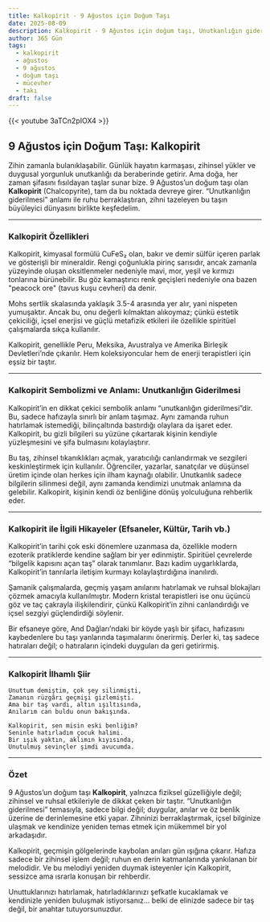 ```yaml
---
title: Kalkopirit - 9 Ağustos için Doğum Taşı
date: 2025-08-09
description: Kalkopirit - 9 Ağustos için doğum taşı, Unutkanlığın giderilmesi sembolü. Bu özel taşın derin anlamını öğrenin.
author: 365 Gün
tags:
  - kalkopirit
  - ağustos
  - 9 ağustos
  - doğum taşı
  - mücevher
  - takı
draft: false
---
```


{{< youtube 3aTCn2pIOX4 >}}

## 9 Ağustos için Doğum Taşı: Kalkopirit

Zihin zamanla bulanıklaşabilir. Günlük hayatın karmaşası, zihinsel yükler ve duygusal yorgunluk unutkanlığı da beraberinde getirir. Ama doğa, her zaman şifasını fısıldayan taşlar sunar bize. 9 Ağustos’un doğum taşı olan **Kalkopirit** (Chalcopyrite), tam da bu noktada devreye girer. “Unutkanlığın giderilmesi” anlamı ile ruhu berraklaştıran, zihni tazeleyen bu taşın büyüleyici dünyasını birlikte keşfedelim.

---

### Kalkopirit Özellikleri

Kalkopirit, kimyasal formülü CuFeS₂ olan, bakır ve demir sülfür içeren parlak ve gösterişli bir mineraldir. Rengi çoğunlukla pirinç sarısıdır, ancak zamanla yüzeyinde oluşan oksitlenmeler nedeniyle mavi, mor, yeşil ve kırmızı tonlarına bürünebilir. Bu göz kamaştırıcı renk geçişleri nedeniyle ona bazen "peacock ore" (tavus kuşu cevheri) da denir.

Mohs sertlik skalasında yaklaşık 3.5-4 arasında yer alır, yani nispeten yumuşaktır. Ancak bu, onu değerli kılmaktan alıkoymaz; çünkü estetik çekiciliği, içsel enerjisi ve güçlü metafizik etkileri ile özellikle spiritüel çalışmalarda sıkça kullanılır.

Kalkopirit, genellikle Peru, Meksika, Avustralya ve Amerika Birleşik Devletleri’nde çıkarılır. Hem koleksiyoncular hem de enerji terapistleri için eşsiz bir taştır.

---

### Kalkopirit Sembolizmi ve Anlamı: Unutkanlığın Giderilmesi

Kalkopirit’in en dikkat çekici sembolik anlamı “unutkanlığın giderilmesi”dir. Bu, sadece hafızayla sınırlı bir anlam taşımaz. Aynı zamanda ruhun hatırlamak istemediği, bilinçaltında bastırdığı olaylara da işaret eder. Kalkopirit, bu gizli bilgileri su yüzüne çıkartarak kişinin kendiyle yüzleşmesini ve şifa bulmasını kolaylaştırır.

Bu taş, zihinsel tıkanıklıkları açmak, yaratıcılığı canlandırmak ve sezgileri keskinleştirmek için kullanılır. Öğrenciler, yazarlar, sanatçılar ve düşünsel üretim içinde olan herkes için ilham kaynağı olabilir. Unutkanlık sadece bilgilerin silinmesi değil, aynı zamanda kendimizi unutmak anlamına da gelebilir. Kalkopirit, kişinin kendi öz benliğine dönüş yolculuğuna rehberlik eder.

---

### Kalkopirit ile İlgili Hikayeler (Efsaneler, Kültür, Tarih vb.)

Kalkopirit’in tarihi çok eski dönemlere uzanmasa da, özellikle modern ezoterik pratiklerde kendine sağlam bir yer edinmiştir. Spiritüel çevrelerde “bilgelik kapısını açan taş” olarak tanımlanır. Bazı kadim uygarlıklarda, Kalkopirit’in tanrılarla iletişim kurmayı kolaylaştırdığına inanılırdı.

Şamanik çalışmalarda, geçmiş yaşam anılarını hatırlamak ve ruhsal blokajları çözmek amacıyla kullanılmıştır. Modern kristal terapistleri ise onu üçüncü göz ve taç çakrayla ilişkilendirir, çünkü Kalkopirit’in zihni canlandırdığı ve içsel sezgiyi güçlendirdiği söylenir.

Bir efsaneye göre, And Dağları’ndaki bir köyde yaşlı bir şifacı, hafızasını kaybedenlere bu taşı yanlarında taşımalarını önerirmiş. Derler ki, taş sadece hatıraları değil; o hatıraların içindeki duyguları da geri getirirmiş.

---

### Kalkopirit İlhamlı Şiir

```
Unuttum demiştim, çok şey silinmişti,  
Zamanın rüzgârı geçmişi gizlemişti.  
Ama bir taş vardı, altın ışıltısında,  
Anılarım can buldu onun bakışında.

Kalkopirit, sen misin eski benliğim?  
Seninle hatırladım çocuk halimi.  
Bir ışık yaktın, aklımın kıyısında,  
Unutulmuş sevinçler şimdi avucumda.
```

---

### Özet

9 Ağustos’un doğum taşı **Kalkopirit**, yalnızca fiziksel güzelliğiyle değil; zihinsel ve ruhsal etkileriyle de dikkat çeken bir taştır. “Unutkanlığın giderilmesi” temasıyla, sadece bilgi değil; duygular, anılar ve öz benlik üzerine de derinlemesine etki yapar. Zihninizi berraklaştırmak, içsel bilginize ulaşmak ve kendinize yeniden temas etmek için mükemmel bir yol arkadaşıdır.

Kalkopirit, geçmişin gölgelerinde kaybolan anıları gün ışığına çıkarır. Hafıza sadece bir zihinsel işlem değil; ruhun en derin katmanlarında yankılanan bir melodidir. Ve bu melodiyi yeniden duymak isteyenler için Kalkopirit, sessizce ama ısrarla konuşan bir rehberdir.

Unuttuklarınızı hatırlamak, hatırladıklarınızı şefkatle kucaklamak ve kendinizle yeniden buluşmak istiyorsanız… belki de elinizde sadece bir taş değil, bir anahtar tutuyorsunuzdur.